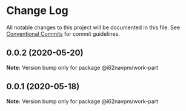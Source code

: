 # Change Log

All notable changes to this project will be documented in this file.
See [Conventional Commits](https://conventionalcommits.org) for commit guidelines.

## 0.0.2 (2020-05-20)

**Note:** Version bump only for package @i62navpm/work-part





## 0.0.1 (2020-05-18)

**Note:** Version bump only for package @i62navpm/work-part
